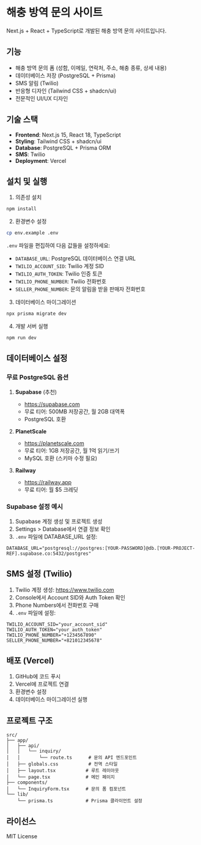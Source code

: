 # 해충 방역 문의 사이트

Next.js + React + TypeScript로 개발된 해충 방역 문의 사이트입니다.

## 기능

- 해충 방역 문의 폼 (성함, 이메일, 연락처, 주소, 해충 종류, 상세 내용)
- 데이터베이스 저장 (PostgreSQL + Prisma)
- SMS 알림 (Twilio)
- 반응형 디자인 (Tailwind CSS + shadcn/ui)
- 전문적인 UI/UX 디자인

## 기술 스택

- **Frontend**: Next.js 15, React 18, TypeScript
- **Styling**: Tailwind CSS + shadcn/ui
- **Database**: PostgreSQL + Prisma ORM
- **SMS**: Twilio
- **Deployment**: Vercel

## 설치 및 실행

1. 의존성 설치
```bash
npm install
```

2. 환경변수 설정
```bash
cp env.example .env
```

`.env` 파일을 편집하여 다음 값들을 설정하세요:
- `DATABASE_URL`: PostgreSQL 데이터베이스 연결 URL
- `TWILIO_ACCOUNT_SID`: Twilio 계정 SID
- `TWILIO_AUTH_TOKEN`: Twilio 인증 토큰
- `TWILIO_PHONE_NUMBER`: Twilio 전화번호
- `SELLER_PHONE_NUMBER`: 문의 알림을 받을 판매자 전화번호

3. 데이터베이스 마이그레이션
```bash
npx prisma migrate dev
```

4. 개발 서버 실행
```bash
npm run dev
```

## 데이터베이스 설정

### 무료 PostgreSQL 옵션

1. **Supabase** (추천)
   - https://supabase.com
   - 무료 티어: 500MB 저장공간, 월 2GB 대역폭
   - PostgreSQL 호환

2. **PlanetScale**
   - https://planetscale.com
   - 무료 티어: 1GB 저장공간, 월 1억 읽기/쓰기
   - MySQL 호환 (스키마 수정 필요)

3. **Railway**
   - https://railway.app
   - 무료 티어: 월 $5 크레딧

### Supabase 설정 예시

1. Supabase 계정 생성 및 프로젝트 생성
2. Settings > Database에서 연결 정보 확인
3. `.env` 파일에 DATABASE_URL 설정:
```
DATABASE_URL="postgresql://postgres:[YOUR-PASSWORD]@db.[YOUR-PROJECT-REF].supabase.co:5432/postgres"
```

## SMS 설정 (Twilio)

1. Twilio 계정 생성: https://www.twilio.com
2. Console에서 Account SID와 Auth Token 확인
3. Phone Numbers에서 전화번호 구매
4. `.env` 파일에 설정:
```
TWILIO_ACCOUNT_SID="your_account_sid"
TWILIO_AUTH_TOKEN="your_auth_token"
TWILIO_PHONE_NUMBER="+1234567890"
SELLER_PHONE_NUMBER="+821012345678"
```

## 배포 (Vercel)

1. GitHub에 코드 푸시
2. Vercel에 프로젝트 연결
3. 환경변수 설정
4. 데이터베이스 마이그레이션 실행

## 프로젝트 구조

```
src/
├── app/
│   ├── api/
│   │   └── inquiry/
│   │       └── route.ts      # 문의 API 엔드포인트
│   ├── globals.css           # 전역 스타일
│   ├── layout.tsx           # 루트 레이아웃
│   └── page.tsx             # 메인 페이지
├── components/
│   └── InquiryForm.tsx      # 문의 폼 컴포넌트
└── lib/
    └── prisma.ts            # Prisma 클라이언트 설정
```

## 라이선스

MIT License